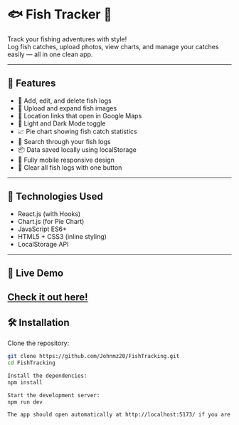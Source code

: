 # 🐟 Fish Tracker 🎣

Track your fishing adventures with style!  
Log fish catches, upload photos, view charts, and manage your catches easily — all in one clean app.

---

## 🌟 Features

- 🎣 Add, edit, and delete fish logs
- 📸 Upload and expand fish images
- 📍 Location links that open in Google Maps
- 🌙 Light and Dark Mode toggle
- 📈 Pie chart showing fish catch statistics
- 🔎 Search through your fish logs
- 📦 Data saved locally using localStorage
- 📱 Fully mobile responsive design
- 🧹 Clear all fish logs with one button

---

## 🚀 Technologies Used

- React.js (with Hooks)
- Chart.js (for Pie Chart)
- JavaScript ES6+
- HTML5 + CSS3 (inline styling)
- LocalStorage API

---
## 🔗 Live Demo
[Check it out here!](https://your-vercel-link.vercel.app)
---
## 🛠 Installation

Clone the repository:

```bash
git clone https://github.com/Johnmz20/FishTracking.git
cd FishTracking

Install the dependencies:
npm install

Start the development server:
npm run dev

The app should open automatically at http://localhost:5173/ if you are using Vite.
